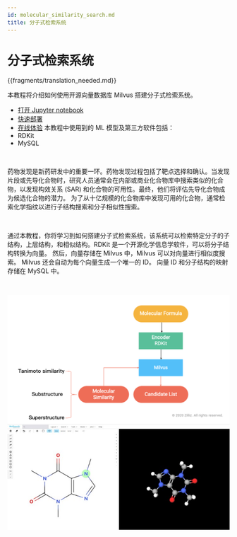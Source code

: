 ```yaml
---
id: molecular_similarity_search.md
title: 分子式检索系统 
---
```


# 分子式检索系统

{{fragments/translation_needed.md}}

本教程将介绍如何使用开源向量数据库 Milvus 搭建分子式检索系统。

- [打开 Jupyter notebook](https://github.com/milvus-io/bootcamp/blob/master/solutions/molecular_similarity_search/molecular_search.ipynb)
- [快速部署](https://github.com/milvus-io/bootcamp/blob/master/solutions/molecular_similarity_search/quick_deploy)
- [在线体验](http://35.166.123.214:8002/)
本教程中使用到的 ML 模型及第三方软件包括：
- RDKit
- MySQL

<br/>

药物发现是新药研发中的重要一环。药物发现过程包括了靶点选择和确认。当发现片段或先导化合物时，研究人员通常会在内部或商业化合物库中搜索类似的化合物，以发现构效关系 (SAR) 和化合物的可用性。最终，他们将评估先导化合物成为候选化合物的潜力。 为了从十亿规模的化合物库中发现可用的化合物，通常检索化学指纹以进行子结构搜索和分子相似性搜索。

<br/>

通过本教程，你将学习到如何搭建分子式检索系统，该系统可以检索特定分子的子结构，上层结构，和相似结构。RDKit 是一个开源化学信息学软件，可以将分子结构转换为向量。 然后，向量存储在 Milvus 中，Milvus 可以对向量进行相似度搜索。 Milvus 还会自动为每个向量生成一个唯一的 ID。 向量 ID 和分子结构的映射存储在 MySQL 中。

<br/>

![molecular](../../../assets/molecular.png "Workflow of a molecular similarity search system.")
![molecular](../../../assets/molecular_demo.jpeg "Demo of a molecular similarity search system.")
